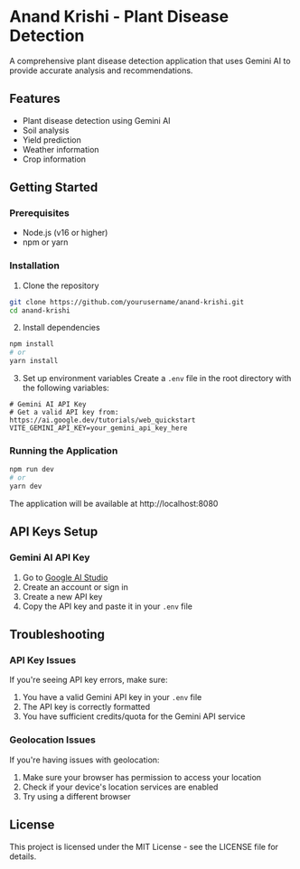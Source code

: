 # Anand Krishi - Plant Disease Detection

A comprehensive plant disease detection application that uses Gemini AI to provide accurate analysis and recommendations.

## Features

- Plant disease detection using Gemini AI
- Soil analysis
- Yield prediction
- Weather information
- Crop information

## Getting Started

### Prerequisites

- Node.js (v16 or higher)
- npm or yarn

### Installation

1. Clone the repository
```bash
git clone https://github.com/yourusername/anand-krishi.git
cd anand-krishi
```

2. Install dependencies
```bash
npm install
# or
yarn install
```

3. Set up environment variables
Create a `.env` file in the root directory with the following variables:

```
# Gemini AI API Key
# Get a valid API key from: https://ai.google.dev/tutorials/web_quickstart
VITE_GEMINI_API_KEY=your_gemini_api_key_here
```

### Running the Application

```bash
npm run dev
# or
yarn dev
```

The application will be available at http://localhost:8080

## API Keys Setup

### Gemini AI API Key

1. Go to [Google AI Studio](https://ai.google.dev/tutorials/web_quickstart)
2. Create an account or sign in
3. Create a new API key
4. Copy the API key and paste it in your `.env` file

## Troubleshooting

### API Key Issues

If you're seeing API key errors, make sure:
1. You have a valid Gemini API key in your `.env` file
2. The API key is correctly formatted
3. You have sufficient credits/quota for the Gemini API service

### Geolocation Issues

If you're having issues with geolocation:
1. Make sure your browser has permission to access your location
2. Check if your device's location services are enabled
3. Try using a different browser

## License

This project is licensed under the MIT License - see the LICENSE file for details.
